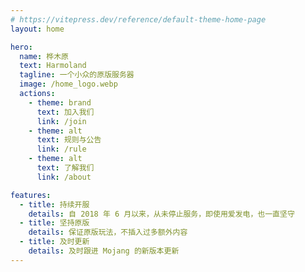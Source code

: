 ```yaml
---
# https://vitepress.dev/reference/default-theme-home-page
layout: home

hero:
  name: 桦木原
  text: Harmoland
  tagline: 一个小众的原版服务器
  image: /home_logo.webp
  actions:
    - theme: brand
      text: 加入我们
      link: /join
    - theme: alt
      text: 规则与公告
      link: /rule
    - theme: alt
      text: 了解我们
      link: /about

features:
  - title: 持续开服
    details: 自 2018 年 6 月以来，从未停止服务，即使用爱发电，也一直坚守
  - title: 坚持原版
    details: 保证原版玩法，不插入过多额外内容
  - title: 及时更新
    details: 及时跟进 Mojang 的新版本更新
---
```

